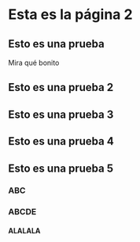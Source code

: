 # Esta es la página 2

## Esto es una prueba

Mira qué bonito

## Esto es una prueba 2

## Esto es una prueba 3

## Esto es una prueba 4

## Esto es una prueba 5
### ABC
### ABCDE
#### ALALALA
